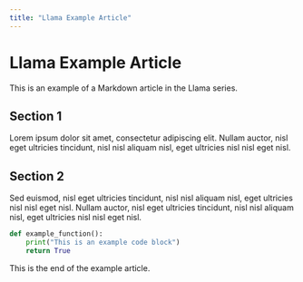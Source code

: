 ```yaml
---
title: "Llama Example Article"
---
```


# Llama Example Article

This is an example of a Markdown article in the Llama series.

## Section 1

Lorem ipsum dolor sit amet, consectetur adipiscing elit. Nullam auctor, nisl eget ultricies tincidunt, nisl nisl aliquam nisl, eget ultricies nisl nisl eget nisl.

## Section 2

Sed euismod, nisl eget ultricies tincidunt, nisl nisl aliquam nisl, eget ultricies nisl nisl eget nisl. Nullam auctor, nisl eget ultricies tincidunt, nisl nisl aliquam nisl, eget ultricies nisl nisl eget nisl.

```python
def example_function():
    print("This is an example code block")
    return True
```

This is the end of the example article.